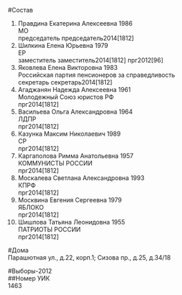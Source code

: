 #Состав  
1. Правдина Екатерина Алексеевна 1986  
    МО  
    председатель председатель2014[1812]  
2. Шилкина Елена Юрьевна 1979  
    ЕР  
    заместитель заместитель2014[1812] прг2012[96]  
3. Яковлева Елена Викторовна 1983  
    Российская партия пенсионеров за справедливость  
    секретарь секретарь2014[1812]  
4. Агаджанян Надежда Алексеевна 1961  
    Молодежный Союз юристов РФ  
    прг2014[1812]  
5. Васильева Ольга Александровна 1964  
    ЛДПР  
    прг2014[1812]  
6. Казунка Максим Николаевич 1989  
    СР  
    прг2014[1812]  
7. Каргаполова Римма Анатольевна 1957  
    КОММУНИСТЫ РОССИИ  
    прг2014[1812]  
8. Москалева Светлана Александровна 1993  
    КПРФ  
    прг2014[1812]  
9. Москвина Евгения Сергеевна 1979  
    ЯБЛОКО  
    прг2014[1812]  
10. Шишлова Татьяна Леонидовна 1955  
    ПАТРИОТЫ РОССИИ  
    прг2014[1812]  
  
#Дома  
Парашютная ул., д.22, корп.1; Сизова пр., д.25, д.34/18  
  
#Выборы-2012  
##Номер УИК  
1463  
